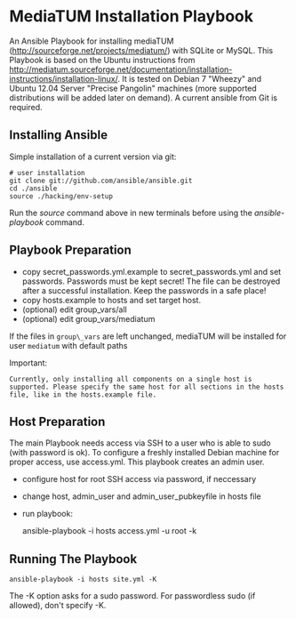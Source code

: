 MediaTUM Installation Playbook
==============================

An Ansible Playbook for installing mediaTUM (http://sourceforge.net/projects/mediatum/) with SQLite or MySQL.
This Playbook is based on the Ubuntu instructions from http://mediatum.sourceforge.net/documentation/installation-instructions/installation-linux/.
It is tested on Debian 7 "Wheezy" and Ubuntu 12.04 Server "Precise Pangolin" machines (more supported distributions will be added later on demand).
A current ansible from Git is required.

Installing Ansible
------------------

Simple installation of a current version via git:
    
    # user installation
    git clone git://github.com/ansible/ansible.git
    cd ./ansible
    source ./hacking/env-setup

Run the _source_ command above in new terminals before using the _ansible-playbook_ command.

Playbook Preparation
--------------------

* copy secret\_passwords.yml.example to secret\_passwords.yml and set passwords. Passwords must be kept secret! 
The file can be destroyed after a successful installation. Keep the passwords in a safe place!
* copy hosts.example to hosts and set target host.
* (optional) edit group\_vars/all
* (optional) edit group\_vars/mediatum

If the files in `group\_vars` are left unchanged, mediaTUM will be installed for user `mediatum` with default paths
  
Important:

    Currently, only installing all components on a single host is supported. Please specify the same host for all sections in the hosts file, like in the hosts.example file.

Host Preparation
----------------

The main Playbook needs access via SSH to a user who is able to sudo (with password is ok). To configure a freshly installed Debian machine for proper access, use access.yml.
This playbook creates an admin user.

* configure host for root SSH access via password, if neccessary
* change host, admin\_user and admin\_user\_pubkeyfile in hosts file
* run playbook:

    ansible-playbook -i hosts access.yml -u root -k

Running The Playbook
--------------------

    ansible-playbook -i hosts site.yml -K

The -K option asks for a sudo password. For passwordless sudo (if allowed), don't specify -K.
